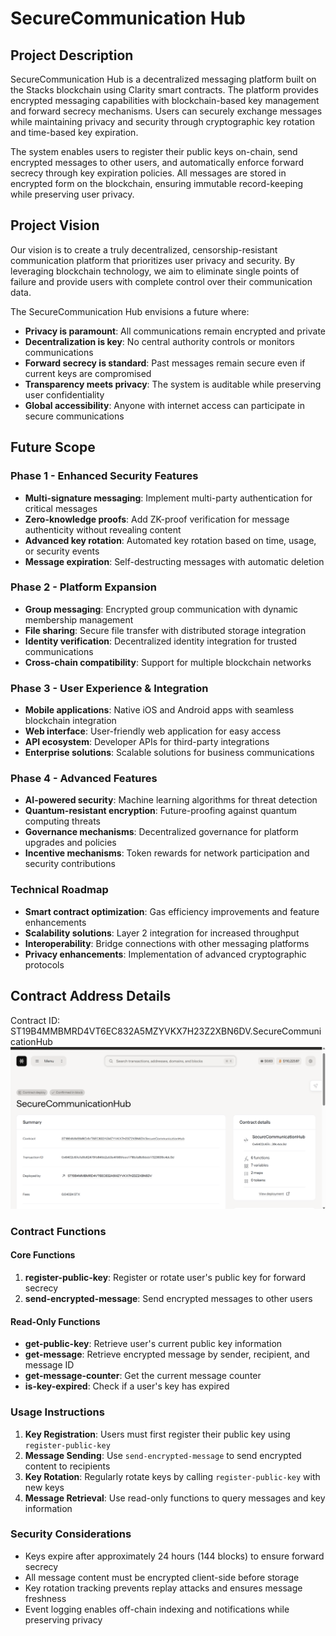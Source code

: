 # SecureCommunication Hub

## Project Description

SecureCommunication Hub is a decentralized messaging platform built on the Stacks blockchain using Clarity smart contracts. The platform provides encrypted messaging capabilities with blockchain-based key management and forward secrecy mechanisms. Users can securely exchange messages while maintaining privacy and security through cryptographic key rotation and time-based key expiration.

The system enables users to register their public keys on-chain, send encrypted messages to other users, and automatically enforce forward secrecy through key expiration policies. All messages are stored in encrypted form on the blockchain, ensuring immutable record-keeping while preserving user privacy.

## Project Vision

Our vision is to create a truly decentralized, censorship-resistant communication platform that prioritizes user privacy and security. By leveraging blockchain technology, we aim to eliminate single points of failure and provide users with complete control over their communication data.

The SecureCommunication Hub envisions a future where:
- **Privacy is paramount**: All communications remain encrypted and private
- **Decentralization is key**: No central authority controls or monitors communications
- **Forward secrecy is standard**: Past messages remain secure even if current keys are compromised
- **Transparency meets privacy**: The system is auditable while preserving user confidentiality
- **Global accessibility**: Anyone with internet access can participate in secure communications

## Future Scope

### Phase 1 - Enhanced Security Features
- **Multi-signature messaging**: Implement multi-party authentication for critical messages
- **Zero-knowledge proofs**: Add ZK-proof verification for message authenticity without revealing content
- **Advanced key rotation**: Automated key rotation based on time, usage, or security events
- **Message expiration**: Self-destructing messages with automatic deletion

### Phase 2 - Platform Expansion
- **Group messaging**: Encrypted group communication with dynamic membership management
- **File sharing**: Secure file transfer with distributed storage integration
- **Identity verification**: Decentralized identity integration for trusted communications
- **Cross-chain compatibility**: Support for multiple blockchain networks

### Phase 3 - User Experience & Integration
- **Mobile applications**: Native iOS and Android apps with seamless blockchain integration
- **Web interface**: User-friendly web application for easy access
- **API ecosystem**: Developer APIs for third-party integrations
- **Enterprise solutions**: Scalable solutions for business communications

### Phase 4 - Advanced Features
- **AI-powered security**: Machine learning algorithms for threat detection
- **Quantum-resistant encryption**: Future-proofing against quantum computing threats
- **Governance mechanisms**: Decentralized governance for platform upgrades and policies
- **Incentive mechanisms**: Token rewards for network participation and security contributions

### Technical Roadmap
- **Smart contract optimization**: Gas efficiency improvements and feature enhancements
- **Scalability solutions**: Layer 2 integration for increased throughput
- **Interoperability**: Bridge connections with other messaging platforms
- **Privacy enhancements**: Implementation of advanced cryptographic protocols

## Contract Address Details
Contract ID: ST19B4MMBMRD4VT6EC832A5MZYVKX7H23Z2XBN6DV.SecureCommunicationHub
![alt text](image.png)

### Contract Functions

#### Core Functions
1. **register-public-key**: Register or rotate user's public key for forward secrecy
2. **send-encrypted-message**: Send encrypted messages to other users

#### Read-Only Functions
- **get-public-key**: Retrieve user's current public key information
- **get-message**: Retrieve encrypted message by sender, recipient, and message ID
- **get-message-counter**: Get the current message counter
- **is-key-expired**: Check if a user's key has expired

### Usage Instructions

1. **Key Registration**: Users must first register their public key using `register-public-key`
2. **Message Sending**: Use `send-encrypted-message` to send encrypted content to recipients
3. **Key Rotation**: Regularly rotate keys by calling `register-public-key` with new keys
4. **Message Retrieval**: Use read-only functions to query messages and key information

### Security Considerations

- Keys expire after approximately 24 hours (144 blocks) to ensure forward secrecy
- All message content must be encrypted client-side before storage
- Key rotation tracking prevents replay attacks and ensures message freshness
- Event logging enables off-chain indexing and notifications while preserving privacy

